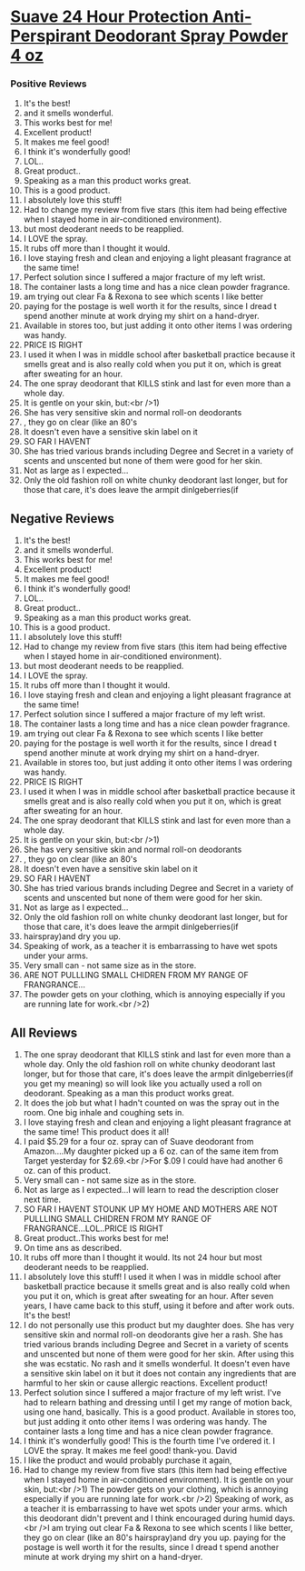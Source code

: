# [Suave 24 Hour Protection Anti-Perspirant Deodorant Spray Powder 4 oz](https://products.checkmycream.com/products/Suave-24-Hour-Protection-Anti-Perspirant-Deodorant-Spray-Powder-4-oz.html)

### Positive Reviews

<ol>
      <li>It&#x27;s the best!</li>
      <li>and it smells wonderful.  </li>
      <li>This works best for me!</li>
      <li>Excellent product!</li>
      <li>It makes me feel good!</li>
      <li>I think it&#x27;s wonderfully good!</li>
      <li>LOL..</li>
      <li>Great product..</li>
      <li>Speaking as a man this product works great.</li>
      <li>This is a good product.  </li>
      <li>I absolutely love this stuff!</li>
      <li>Had to change my review from five stars (this item had being effective when I stayed home in air-conditioned environment).</li>
      <li>but most  deoderant needs to be reapplied.</li>
      <li>I LOVE the spray.</li>
      <li>It rubs off more than I thought it would.</li>
      <li>I love staying fresh and clean and enjoying a light pleasant fragrance at the same time!</li>
      <li>Perfect solution since I suffered a major fracture of my left wrist.  </li>
      <li>The container lasts a long time and has a nice clean powder fragrance.</li>
      <li>am trying out clear Fa &amp; Rexona to see which scents I like better</li>
      <li>paying for the postage is well worth it for the results, since I dread t spend another minute at work drying my shirt on a hand-dryer.</li>
      <li>Available in stores too, but just adding it onto other items I was ordering was handy.  </li>
      <li>PRICE IS RIGHT</li>
      <li>I used it when I was in middle school after basketball practice because it smells great and is also really cold when you put it on, which is great after sweating for an hour.</li>
      <li>The one spray deodorant that KILLS stink and last for even more than a whole day.</li>
      <li>It is gentle on your skin, but:&lt;br /&gt;1)</li>
      <li>She has very sensitive skin and normal roll-on deodorants</li>
      <li>, they go on clear (like an 80&#x27;s</li>
      <li>It doesn&#x27;t even have a sensitive skin label on it</li>
      <li>SO FAR I HAVENT</li>
      <li>She has tried various brands including Degree and Secret in a variety of scents and unscented but none of them were good for her skin.  </li>
      <li>Not as large as I expected...</li>
      <li>Only the old fashion roll on white chunky deodorant last longer, but for those that care, it&#x27;s does leave the armpit dinlgeberries(if</li>
</ol>


<h2>Negative Reviews</h2>
<ol>
<li> It&#x27;s the best!</li>
<li> and it smells wonderful.  </li>
<li> This works best for me!</li>
<li> Excellent product!</li>
<li> It makes me feel good!</li>
<li> I think it&#x27;s wonderfully good!</li>
<li> LOL..</li>
<li> Great product..</li>
<li> Speaking as a man this product works great.</li>
<li> This is a good product.  </li>
<li> I absolutely love this stuff!</li>
<li> Had to change my review from five stars (this item had being effective when I stayed home in air-conditioned environment).</li>
<li> but most  deoderant needs to be reapplied.</li>
<li> I LOVE the spray.</li>
<li> It rubs off more than I thought it would.</li>
<li> I love staying fresh and clean and enjoying a light pleasant fragrance at the same time!</li>
<li> Perfect solution since I suffered a major fracture of my left wrist.  </li>
<li> The container lasts a long time and has a nice clean powder fragrance.</li>
<li> am trying out clear Fa &amp; Rexona to see which scents I like better</li>
<li> paying for the postage is well worth it for the results, since I dread t spend another minute at work drying my shirt on a hand-dryer.</li>
<li> Available in stores too, but just adding it onto other items I was ordering was handy.  </li>
<li> PRICE IS RIGHT</li>
<li> I used it when I was in middle school after basketball practice because it smells great and is also really cold when you put it on, which is great after sweating for an hour.</li>
<li> The one spray deodorant that KILLS stink and last for even more than a whole day.</li>
<li> It is gentle on your skin, but:&lt;br /&gt;1)</li>
<li> She has very sensitive skin and normal roll-on deodorants</li>
<li> , they go on clear (like an 80&#x27;s</li>
<li> It doesn&#x27;t even have a sensitive skin label on it</li>
<li> SO FAR I HAVENT</li>
<li> She has tried various brands including Degree and Secret in a variety of scents and unscented but none of them were good for her skin.  </li>
<li> Not as large as I expected...</li>
<li> Only the old fashion roll on white chunky deodorant last longer, but for those that care, it&#x27;s does leave the armpit dinlgeberries(if</li>
<li> hairspray)and dry you up.</li>
<li> Speaking of work, as a teacher it is embarrassing to have wet spots under your arms.</li>
<li> Very small can - not same size as in the store.</li>
<li> ARE NOT PULLLING SMALL CHIDREN FROM MY RANGE OF FRANGRANCE...</li>
<li> The powder gets on your clothing, which is annoying especially if you are running late for work.&lt;br /&gt;2)</li>
</ol>

<h2>All Reviews</h2>

<ol>
    <li> The one spray deodorant that KILLS stink and last for even more than a whole day. Only the old fashion roll on white chunky deodorant last longer, but for those that care, it&#x27;s does leave the armpit dinlgeberries(if you get my meaning) so will look like you actually used a roll on deodorant. Speaking as a man this product works great.</li>
    <li> It does the job but what I hadn&#x27;t counted on was the spray out in the room.  One big inhale and coughing sets in.</li>
    <li> I love staying fresh and clean and enjoying a light pleasant fragrance at the same time! This product does it all!</li>
    <li> I paid $5.29 for a four oz. spray can of Suave deodorant from Amazon....My daughter picked up a 6 oz. can of the same item from Target yesterday for $2.69.&lt;br /&gt;For $.09 I could have had another 6 oz. can of this product.</li>
    <li> Very small can - not same size as in the store.</li>
    <li> Not as large as I expected...I will learn to read the description closer next time.</li>
    <li> SO FAR I HAVENT STOUNK UP MY HOME AND MOTHERS ARE NOT PULLLING SMALL CHIDREN FROM MY RANGE OF FRANGRANCE...LOL..PRICE IS RIGHT</li>
    <li> Great product..This works best for me!</li>
    <li> On time ans as described.</li>
    <li> It rubs off more than I thought it would. Its not 24 hour but most  deoderant needs to be reapplied.</li>
    <li> I absolutely love this stuff! I used it when I was in middle school after basketball practice because it smells great and is also really cold when you put it on, which is great after sweating for an hour. After seven years, I have came back to this stuff, using it before and after work outs. It&#x27;s the best!</li>
    <li> I do not personally use this product but my daughter does.  She has very sensitive skin and normal roll-on deodorants give her a rash.  She has tried various brands including Degree and Secret in a variety of scents and unscented but none of them were good for her skin.  After using this she was ecstatic.  No rash and it smells wonderful.  It doesn&#x27;t even have a sensitive skin label on it but it does not contain any ingredients that are harmful to her skin or cause allergic reactions.  Excellent product!</li>
    <li> Perfect solution since I suffered a major fracture of my left wrist.  I&#x27;ve had to relearn bathing and dressing until I get my range of motion back, using one hand, basically.  This is a good product.  Available in stores too, but just adding it onto other items I was ordering was handy.  The container lasts a long time and has a nice clean powder fragrance.</li>
    <li> I think it&#x27;s wonderfully good! This is the fourth time I&#x27;ve ordered it. I LOVE the spray. It makes me feel good! thank-you. David</li>
    <li> I like the product and would probably purchase it again,</li>
    <li> Had to change my review from five stars (this item had being effective when I stayed home in air-conditioned environment). It is gentle on your skin, but:&lt;br /&gt;1) The powder gets on your clothing, which is annoying especially if you are running late for work.&lt;br /&gt;2) Speaking of work, as a teacher it is embarrassing to have wet spots under your arms. which this deodorant didn&#x27;t prevent and I think encouraged during humid days.&lt;br /&gt;I am trying out clear Fa &amp; Rexona to see which scents I like better, they go on clear (like an 80&#x27;s hairspray)and dry you up. paying for the postage is well worth it for the results, since I dread t spend another minute at work drying my shirt on a hand-dryer.</li>
</ol>




